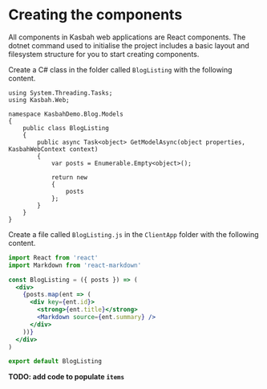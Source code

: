 # Creating the components

All components in Kasbah web applications are React components. The dotnet command used to initialise the project includes a basic layout and filesystem structure for you to start creating components.

Create a C# class in the folder called `BlogListing` with the following content.

```
using System.Threading.Tasks;
using Kasbah.Web;

namespace KasbahDemo.Blog.Models
{
    public class BlogListing
    {
        public async Task<object> GetModelAsync(object properties, KasbahWebContext context)
        {
            var posts = Enumerable.Empty<object>();

            return new
            {
                posts
            };
        }
    }
}
```

Create a file called `BlogListing.js` in the `ClientApp` folder with the following content.

```jsx
import React from 'react'
import Markdown from 'react-markdown'

const BlogListing = ({ posts }) => (
  <div>
    {posts.map(ent => (
      <div key={ent.id}>
        <strong>{ent.title}</strong>
        <Markdown source={ent.summary} />
      </div>
    ))}
  </div>
)

export default BlogListing
```

__TODO: add code to populate `items`__
